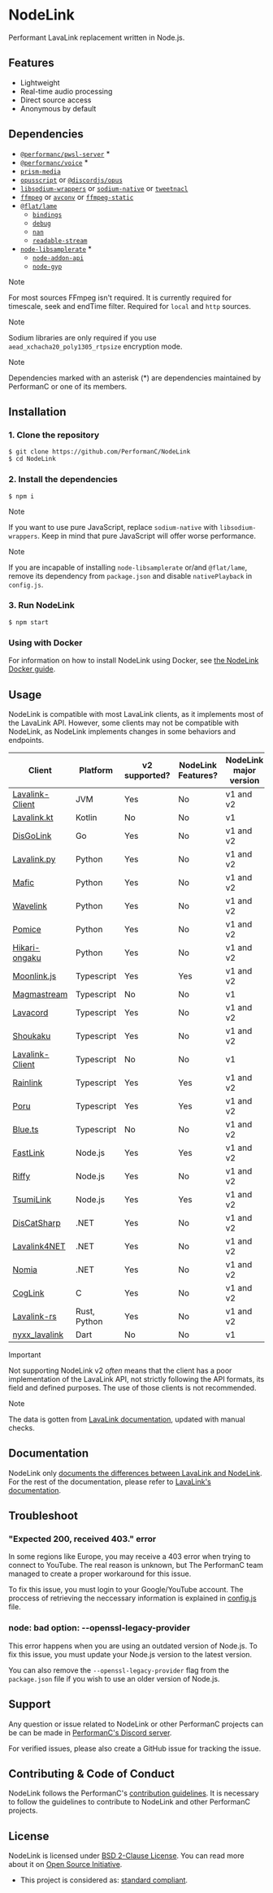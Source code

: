 # NodeLink

Performant LavaLink replacement written in Node.js.

## Features

- Lightweight
- Real-time audio processing
- Direct source access
- Anonymous by default

## Dependencies

- [`@performanc/pwsl-server`](https://github.com/PerformanC/internals/tree/PWSL-server) *
- [`@performanc/voice`](https://npmjs.com/package/@performanc/voice) *
- [`prism-media`](https://npmjs.com/package/prism-media)
- [`opusscript`](https://npmjs.com/package/opusscript) or [`@discordjs/opus`](https://npmjs.com/package/@discordjs/opus)
- [`libsodium-wrappers`](https://npmjs.com/package/libsodium-wrappers) or [`sodium-native`](https://npmjs.com/package/sodium-native) or [`tweetnacl`](https://npmjs.com/package/tweetnacl)
- [`ffmpeg`](https://ffmpeg.org/) or [`avconv`](https://libav.org/) or [`ffmpeg-static`](https://npmjs.com/package/ffmpeg-static)
- [`@flat/lame`](https://github.com/FlatIO/node-lame)
  - [`bindings`](https://npmjs.com/package/bindings)
  - [`debug`](https://npmjs.com/package/debug)
  - [`nan`](https://npmjs.com/package/nan)
  - [`readable-stream`](https://npmjs.com/package/readable-stream)
- [`node-libsamplerate`](https://github.com/ThePedroo/node-libsamplerate) *
  - [`node-addon-api`](https://npmjs.com/package/node-addon-api)
  - [`node-gyp`](https://npmjs.com/package/node-gyp)

> [!NOTE]
> For most sources FFmpeg isn't required. It is currently required for timescale, seek and endTime filter. Required for `local` and `http` sources.

> [!NOTE]
> Sodium libraries are only required if you use `aead_xchacha20_poly1305_rtpsize` encryption mode.

> [!NOTE]
> Dependencies marked with an asterisk (*) are dependencies maintained by PerformanC or one of its members.

## Installation

### 1. Clone the repository

```shell
$ git clone https://github.com/PerformanC/NodeLink
$ cd NodeLink
```

### 2. Install the dependencies

```shell
$ npm i
```

> [!NOTE]
> If you want to use pure JavaScript, replace `sodium-native` with `libsodium-wrappers`. Keep in mind that pure JavaScript will offer worse performance.

> [!NOTE]
> If you are incapable of installing `node-libsamplerate` or/and `@flat/lame`, remove its dependency from `package.json` and disable `nativePlayback` in `config.js`.

### 3. Run NodeLink

```shell
$ npm start
```

### Using with Docker
For information on how to install NodeLink using Docker, see [the NodeLink Docker guide](docs/docker.md).

## Usage

NodeLink is compatible with most LavaLink clients, as it implements most of the LavaLink API. However, some clients may not be compatible with NodeLink, as NodeLink implements changes in some behaviors and endpoints.

| Client                                                              | Platform     | v2 supported?   | NodeLink Features?  | NodeLink major version |
| --------------------------------------------------------------------|--------------|-----------------|---------------------|------------------------|
| [Lavalink-Client](https://github.com/lavalink-devs/Lavalink-Client) | JVM          | Yes             | No                  | v1 and v2              |
| [Lavalink.kt](https://github.com/DRSchlaubi/Lavalink.kt)            | Kotlin       | No              | No                  | v1                     |
| [DisGoLink](https://github.com/disgoorg/disgolink)                  | Go           | Yes             | No                  | v1 and v2              |
| [Lavalink.py](https://github.com/devoxin/lavalink.py)               | Python       | Yes             | No                  | v1 and v2              |
| [Mafic](https://github.com/ooliver1/mafic)                          | Python       | Yes             | No                  | v1 and v2              |
| [Wavelink](https://github.com/PythonistaGuild/Wavelink)             | Python       | Yes             | No                  | v1 and v2              |
| [Pomice](https://github.com/cloudwithax/pomice)                     | Python       | Yes             | No                  | v1 and v2              |
| [Hikari-ongaku](https://github.com/MPlatypus/hikari-ongaku)         | Python       | Yes             | No                  | v1 and v2              |
| [Moonlink.js](https://github.com/1Lucas1apk/moonlink.js)            | Typescript   | Yes             | Yes                 | v1 and v2              |
| [Magmastream](https://github.com/Blackfort-Hosting/magmastream)     | Typescript   | No              | No                  | v1                     |
| [Lavacord](https://github.com/lavacord/Lavacord)                    | Typescript   | Yes             | No                  | v1 and v2              |
| [Shoukaku](https://github.com/Deivu/Shoukaku)                       | Typescript   | Yes             | No                  | v1 and v2              |
| [Lavalink-Client](https://github.com/tomato6966/Lavalink-Client)    | Typescript   | No              | No                  | v1                     |
| [Rainlink](https://github.com/RainyXeon/Rainlink)                   | Typescript   | Yes             | Yes                 | v1 and v2              |
| [Poru](https://github.com/parasop/Poru)                             | Typescript   | Yes             | Yes                 | v1 and v2              |
| [Blue.ts](https://github.com/ftrapture/blue.ts)                     | Typescript   | No              | No                  | v1 and v2              | 
| [FastLink](https://github.com/PerformanC/FastLink)                  | Node.js      | Yes             | Yes                 | v1 and v2              |
| [Riffy](https://github.com/riffy-team/riffy)                        | Node.js      | Yes             | No                  | v1 and v2              |
| [TsumiLink](https://github.com/Fyphen1223/TsumiLink)                | Node.js      | Yes             | Yes                 | v1 and v2              |
| [DisCatSharp](https://github.com/Aiko-IT-Systems/DisCatSharp)       | .NET         | Yes             | No                  | v1 and v2              |
| [Lavalink4NET](https://github.com/angelobreuer/Lavalink4NET)        | .NET         | Yes             | No                  | v1 and v2              |
| [Nomia](https://github.com/DHCPCD9/Nomia)                           | .NET         | Yes             | No                  | v1 and v2              |
| [CogLink](https://github.com/PerformanC/Coglink)                    | C            | Yes             | No                  | v1 and v2              |
| [Lavalink-rs](https://gitlab.com/vicky5124/lavalink-rs)             | Rust, Python | Yes             | No                  | v1 and v2              |
| [nyxx_lavalink](https://github.com/nyxx-discord/nyxx_lavalink)      | Dart         | No              | No                  | v1                     |

> [!IMPORTANT]
> Not supporting NodeLink v2 *often* means that the client has a poor implementation of the LavaLink API, not strictly following the API formats, its field and defined purposes. The use of those clients is not recommended.

> [!NOTE]
> The data is gotten from [LavaLink documentation](https://lavalink.dev/clients#client-libraries), updated with manual checks.

## Documentation

NodeLink only [documents the differences between LavaLink and NodeLink](docs/API.md). For the rest of the documentation, please refer to [LavaLink's documentation](https://lavalink.dev/api/index.html).

## Troubleshoot

### "Expected 200, received 403." error

In some regions like Europe, you may receive a 403 error when trying to connect to YouTube. The real reason is unknown, but The PerformanC team managed to create a proper workaround for this issue.

To fix this issue, you must login to your Google/YouTube account. The proccess of retrieving the neccessary information is explained in [config.js](config.js) file.

### node: bad option: --openssl-legacy-provider

This error happens when you are using an outdated version of Node.js. To fix this issue, you must update your Node.js version to the latest version.

You can also remove the `--openssl-legacy-provider` flag from the `package.json` file if you wish to use an older version of Node.js.

## Support

Any question or issue related to NodeLink or other PerformanC projects can be can be made in [PerformanC's Discord server](https://discord.gg/uPveNfTuCJ).

For verified issues, please also create a GitHub issue for tracking the issue.

## Contributing & Code of Conduct

NodeLink follows the PerformanC's [contribution guidelines](https://github.com/PerformanC/contributing). It is necessary to follow the guidelines to contribute to NodeLink and other PerformanC projects.

## License

NodeLink is licensed under [BSD 2-Clause License](LICENSE). You can read more about it on [Open Source Initiative](https://opensource.org/licenses/BSD-2-Clause).

* This project is considered as: [standard compliant](https://github.com/PerformanC/contributing?tab=readme-ov-file#project-information).
